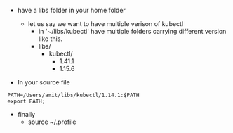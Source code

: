 * have a libs folder in your home folder
    * let us say we want to have multiple verison of kubectl
        * in '~/libs/kubectl' have multiple folders carrying different
            version like this.
        * libs/
            * kubectl/  
                * 1.41.1
                * 1.15.6
                
* In your source file

```
PATH=/Users/amit/libs/kubectl/1.14.1:$PATH
export PATH;
```

* finally 
    * source ~/.profile
             
